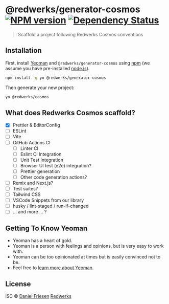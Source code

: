 # @redwerks/generator-cosmos [![NPM version][npm-image]][npm-url] [![Dependency Status][daviddm-image]][daviddm-url]

> Scaffold a project following Redwerks Cosmos conventions

## Installation

First, install [Yeoman](http://yeoman.io) and `@redwerks/generator-cosmos` using [npm](https://www.npmjs.com/) (we assume you have pre-installed [node.js](https://nodejs.org/)).

```bash
npm install -g yo @redwerks/generator-cosmos
```

Then generate your new project:

```bash
yo @redwerks/cosmos
```

## What does Redwerks Cosmos scaffold?

- [x] Prettier & EditorConfig
- [ ] ESLint
- [ ] Vite
- [ ] GitHub Actions CI
  - [ ] Linter CI
  - [ ] Eslint CI Integration
  - [ ] Unit Test Integration
  - [ ] Browser UI test (e2e) integration?
  - [ ] Prettier generation
  - [ ] Other code generation actions?
- [ ] Remix and Next.js?
- [ ] Test suites?
- [ ] Tailwind CSS
- [ ] VSCode Snippets from our library
- [ ] husky / lint-staged / run-if-changed
- [ ] ... and more ... ?

## Getting To Know Yeoman

- Yeoman has a heart of gold.
- Yeoman is a person with feelings and opinions, but is very easy to work with.
- Yeoman can be too opinionated at times but is easily convinced not to be.
- Feel free to [learn more about Yeoman](http://yeoman.io/).

## License

ISC © [Daniel Friesen][] [Redwerks][]

[Daniel Friesen]: https://danf.ca
[Redwerks]: https://redwerks.org
[npm-image]: https://badge.fury.io/js/%40redwerks%2Fgenerator-cosmos.svg
[npm-url]: https://npmjs.org/package/@redwerks/generator-cosmos
[daviddm-image]: https://david-dm.org/redwerks/generator-cosmos.svg?theme=shields.io
[daviddm-url]: https://david-dm.org/redwerks/generator-cosmos

